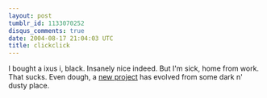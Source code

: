 ```yaml
---
layout: post
tumblr_id: 1133070252
disqus_comments: true
date: 2004-08-17 21:04:03 UTC
title: clickclick
---
```


I bought a ixus i, black. Insanely nice indeed. But I'm sick, home from work. That sucks. Even dough, a <a href="/rp14/projects/mzelda.xhtml">new project</a> has evolved from some dark n' dusty place.
